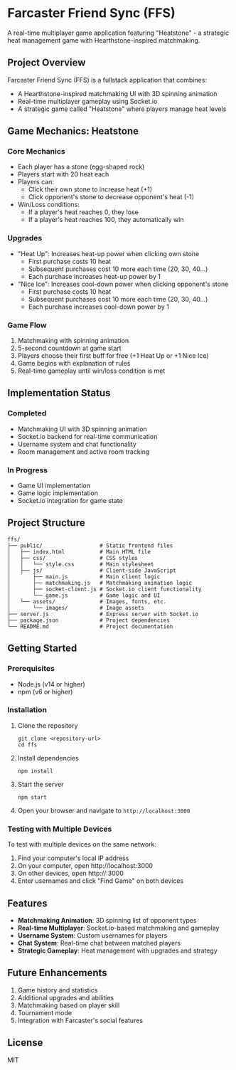 # Farcaster Friend Sync (FFS)

A real-time multiplayer game application featuring "Heatstone" - a strategic heat management game with Hearthstone-inspired matchmaking.

## Project Overview

Farcaster Friend Sync (FFS) is a fullstack application that combines:
- A Hearthstone-inspired matchmaking UI with 3D spinning animation
- Real-time multiplayer gameplay using Socket.io
- A strategic game called "Heatstone" where players manage heat levels

## Game Mechanics: Heatstone

### Core Mechanics
- Each player has a stone (egg-shaped rock)
- Players start with 20 heat each
- Players can:
  - Click their own stone to increase heat (+1)
  - Click opponent's stone to decrease opponent's heat (-1)
- Win/Loss conditions:
  - If a player's heat reaches 0, they lose
  - If a player's heat reaches 100, they automatically win

### Upgrades
- "Heat Up": Increases heat-up power when clicking own stone
  - First purchase costs 10 heat
  - Subsequent purchases cost 10 more each time (20, 30, 40...)
  - Each purchase increases heat-up power by 1
- "Nice Ice": Increases cool-down power when clicking opponent's stone
  - First purchase costs 10 heat
  - Subsequent purchases cost 10 more each time (20, 30, 40...)
  - Each purchase increases cool-down power by 1

### Game Flow
1. Matchmaking with spinning animation
2. 5-second countdown at game start
3. Players choose their first buff for free (+1 Heat Up or +1 Nice Ice)
4. Game begins with explanation of rules
5. Real-time gameplay until win/loss condition is met

## Implementation Status

### Completed
- Matchmaking UI with 3D spinning animation
- Socket.io backend for real-time communication
- Username system and chat functionality
- Room management and active room tracking

### In Progress
- Game UI implementation
- Game logic implementation
- Socket.io integration for game state

## Project Structure

```
ffs/
├── public/                  # Static frontend files
│   ├── index.html           # Main HTML file
│   ├── css/                 # CSS styles
│   │   └── style.css        # Main stylesheet
│   ├── js/                  # Client-side JavaScript
│       ├── main.js          # Main client logic
│       ├── matchmaking.js   # Matchmaking animation logic
│       ├── socket-client.js # Socket.io client functionality
│       └── game.js          # Game logic and UI
│   └── assets/              # Images, fonts, etc.
│       └── images/          # Image assets
├── server.js                # Express server with Socket.io
├── package.json             # Project dependencies
└── README.md                # Project documentation
```

## Getting Started

### Prerequisites

- Node.js (v14 or higher)
- npm (v6 or higher)

### Installation

1. Clone the repository
   ```
   git clone <repository-url>
   cd ffs
   ```

2. Install dependencies
   ```
   npm install
   ```

3. Start the server
   ```
   npm start
   ```

4. Open your browser and navigate to `http://localhost:3000`

### Testing with Multiple Devices

To test with multiple devices on the same network:
1. Find your computer's local IP address
2. On your computer, open http://localhost:3000
3. On other devices, open http://<your-local-ip>:3000
4. Enter usernames and click "Find Game" on both devices

## Features

- **Matchmaking Animation**: 3D spinning list of opponent types
- **Real-time Multiplayer**: Socket.io-based matchmaking and gameplay
- **Username System**: Custom usernames for players
- **Chat System**: Real-time chat between matched players
- **Strategic Gameplay**: Heat management with upgrades and strategy

## Future Enhancements

1. Game history and statistics
2. Additional upgrades and abilities
3. Matchmaking based on player skill
4. Tournament mode
5. Integration with Farcaster's social features

## License

MIT
